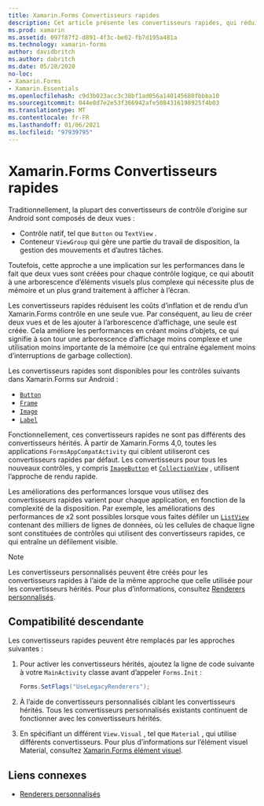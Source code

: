 ```yaml
---
title: Xamarin.Forms Convertisseurs rapides
description: Cet article présente les convertisseurs rapides, qui réduisent les coûts d’inflation et de rendu d’un Xamarin.Forms contrôle sur Android en aplatint la hiérarchie des contrôles natifs résultante.
ms.prod: xamarin
ms.assetid: 097f87f2-d891-4f3c-be02-fb7d195a481a
ms.technology: xamarin-forms
author: davidbritch
ms.author: dabritch
ms.date: 05/28/2020
no-loc:
- Xamarin.Forms
- Xamarin.Essentials
ms.openlocfilehash: c9d3b023acc3c38bf1ad056a140145680fbbba10
ms.sourcegitcommit: 044e8d7e2e53f366942afe5084316198925f4b03
ms.translationtype: MT
ms.contentlocale: fr-FR
ms.lasthandoff: 01/06/2021
ms.locfileid: "97939795"
---
```

# <a name="no-locxamarinforms-fast-renderers"></a>Xamarin.Forms Convertisseurs rapides

Traditionnellement, la plupart des convertisseurs de contrôle d’origine sur Android sont composés de deux vues :

- Contrôle natif, tel que `Button` ou `TextView` .
- Conteneur `ViewGroup` qui gère une partie du travail de disposition, la gestion des mouvements et d’autres tâches.

Toutefois, cette approche a une implication sur les performances dans le fait que deux vues sont créées pour chaque contrôle logique, ce qui aboutit à une arborescence d’éléments visuels plus complexe qui nécessite plus de mémoire et un plus grand traitement à afficher à l’écran.

Les convertisseurs rapides réduisent les coûts d’inflation et de rendu d’un Xamarin.Forms contrôle en une seule vue. Par conséquent, au lieu de créer deux vues et de les ajouter à l’arborescence d’affichage, une seule est créée. Cela améliore les performances en créant moins d’objets, ce qui signifie à son tour une arborescence d’affichage moins complexe et une utilisation moins importante de la mémoire (ce qui entraîne également moins d’interruptions de garbage collection).

Les convertisseurs rapides sont disponibles pour les contrôles suivants dans Xamarin.Forms sur Android :

- [`Button`](xref:Xamarin.Forms.Button)
- [`Frame`](xref:Xamarin.Forms.Frame)
- [`Image`](xref:Xamarin.Forms.Image)
- [`Label`](xref:Xamarin.Forms.Label)

Fonctionnellement, ces convertisseurs rapides ne sont pas différents des convertisseurs hérités. À partir de Xamarin.Forms 4,0, toutes les applications `FormsAppCompatActivity` qui ciblent utiliseront ces convertisseurs rapides par défaut. Les convertisseurs pour tous les nouveaux contrôles, y compris [`ImageButton`](xref:Xamarin.Forms.ImageButton) et [`CollectionView`](xref:Xamarin.Forms.CollectionView) , utilisent l’approche de rendu rapide.

Les améliorations des performances lorsque vous utilisez des convertisseurs rapides varient pour chaque application, en fonction de la complexité de la disposition. Par exemple, les améliorations des performances de x2 sont possibles lorsque vous faites défiler un [`ListView`](xref:Xamarin.Forms.ListView) contenant des milliers de lignes de données, où les cellules de chaque ligne sont constituées de contrôles qui utilisent des convertisseurs rapides, ce qui entraîne un défilement visible.

> [!NOTE]
> Les convertisseurs personnalisés peuvent être créés pour les convertisseurs rapides à l’aide de la même approche que celle utilisée pour les convertisseurs hérités. Pour plus d’informations, consultez [Renderers personnalisés](~/xamarin-forms/app-fundamentals/custom-renderer/index.md).

## <a name="backwards-compatibility"></a>Compatibilité descendante

Les convertisseurs rapides peuvent être remplacés par les approches suivantes :

1. Pour activer les convertisseurs hérités, ajoutez la ligne de code suivante à votre `MainActivity` classe avant d’appeler `Forms.Init` :

    ```csharp
    Forms.SetFlags("UseLegacyRenderers");
    ```

1. À l’aide de convertisseurs personnalisés ciblant les convertisseurs hérités. Tous les convertisseurs personnalisés existants continuent de fonctionner avec les convertisseurs hérités.
1. En spécifiant un différent `View.Visual` , tel que `Material` , qui utilise différents convertisseurs. Pour plus d’informations sur l’élément visuel Material, consultez [ Xamarin.Forms élément visuel](~/xamarin-forms/user-interface/visual/material-visual.md).

## <a name="related-links"></a>Liens connexes

- [Renderers personnalisés](~/xamarin-forms/app-fundamentals/custom-renderer/index.md)
